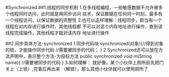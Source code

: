 #Synchronized
##1.线程的同步机制
        1.在多线程编程，一些敏感数据不允许被多个线程同时访问，此时就是用同步访问
          技术，保证数据在任何同一时刻，最多有一个线程访问，以保证数据的完整性
        2.也可以这样理解：线程同步，即当有一个线程在对内存进行操作时，其他线程都
          不可以对这个内存地址进行操作，直到该线程完成操作，其他线程才能对该内存
          地址进行操作

##2.同步具体方法-synchronized
        1.同步代码块
          synchronized(对象){//得到对象的锁，才能操作同步代码
            //需要被同步的代码；
          }
        2.Synchronized还可以放在方法声明中，表示整个方法-为投标方法
            public synchronized void m(String name){
                //需要被同步的代码
            }
        3.如何理解：
            就好像，某个小伙伴上厕所前先把门关上（上锁）,完事后再出来
            （解锁），那么其他小伙伴就可以使用厕所了

